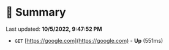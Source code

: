 # 📖 Summary
Last updated: **10/5/2022, 9:47:52 PM**

- `GET` [https://google.com](https://google.com) - **Up** (551ms)
